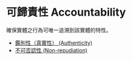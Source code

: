# 可歸責性 Accountability
確保實體之行為可唯一追溯到該實體的特性。
- [鑑別性（真實性） (Authenticity)](演算法/鑑別性（真實性）%20(Authenticity).md)
- [不可否認性 (Non-repudiation)](演算法/不可否認性%20(Non-repudiation).md)
